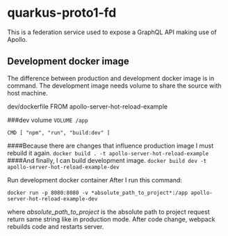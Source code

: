 # quarkus-proto1-fd

This is a federation service used to expose a GraphQL API making use of Apollo.

## Development docker image
The difference between production and development docker image is in command. The development image needs volume to share the source with host machine.

dev/dockerfile
FROM apollo-server-hot-reload-example

###dev volume
```VOLUME /app```

```CMD [ "npm", "run", "build:dev" ]```

####Because there are changes that influence production image I must rebuild it again.
```docker build . -t apollo-server-hot-reload-example```
####And finally, I can build development image.
```docker build dev -t apollo-server-hot-reload-example-dev```

Run development docker container
After I run this command:

```docker run -p 8080:8080 -v *absolute_path_to_project*:/app apollo-server-hot-reload-example-dev```

where *absolute_path_to_project* is the absolute path to project request return same string like in production mode. After code change, webpack rebuilds code and restarts server.

